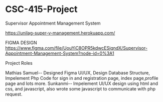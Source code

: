 # CSC-415-Project
Supervisor Appointment Management System

https://unilag-super-v-management.herokuapp.com/


FIGMA DESIGN
https://www.figma.com/file/UouYiC8OPR5kdwcESjqndX/Supervisor-Appointment-Management-System?node-id=0%3A1


Project Roles

Mathias Samuel-- Designed Figma UI/UX, Design Database Structure, Impelement Php Code for sign in and registration page, index page,profile page and lots more.
Sunkanmi-- Impelement UI/UX design using html and css, and javascript, also wrote some javascript to communicate with php request.
